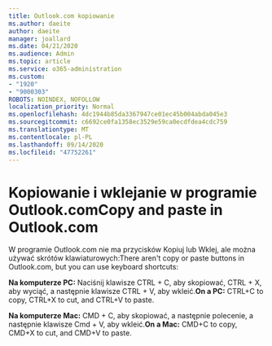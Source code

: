 ```yaml
---
title: Outlook.com kopiowanie
ms.author: daeite
author: daeite
manager: joallard
ms.date: 04/21/2020
ms.audience: Admin
ms.topic: article
ms.service: o365-administration
ms.custom:
- "1920"
- "9000303"
ROBOTS: NOINDEX, NOFOLLOW
localization_priority: Normal
ms.openlocfilehash: 4dc1944b85da3367947ce01ec45b004abda045e3
ms.sourcegitcommit: c6692ce0fa1358ec3529e59ca0ecdfdea4cdc759
ms.translationtype: MT
ms.contentlocale: pl-PL
ms.lasthandoff: 09/14/2020
ms.locfileid: "47752261"
---
```

# <a name="copy-and-paste-in-outlookcom"></a><span data-ttu-id="29751-102">Kopiowanie i wklejanie w programie Outlook.com</span><span class="sxs-lookup"><span data-stu-id="29751-102">Copy and paste in Outlook.com</span></span>

<span data-ttu-id="29751-103">W programie Outlook.com nie ma przycisków Kopiuj lub Wklej, ale można używać skrótów klawiaturowych:</span><span class="sxs-lookup"><span data-stu-id="29751-103">There aren't copy or paste buttons in Outlook.com, but you can use keyboard shortcuts:</span></span>

<span data-ttu-id="29751-104">**Na komputerze PC:** Naciśnij klawisze CTRL + C, aby skopiować, CTRL + X, aby wyciąć, a następnie klawisze CTRL + V, aby wkleić.</span><span class="sxs-lookup"><span data-stu-id="29751-104">**On a PC:** CTRL+C to copy, CTRL+X to cut, and CTRL+V to paste.</span></span>

<span data-ttu-id="29751-105">**Na komputerze Mac:** CMD + C, aby skopiować, a następnie polecenie, a następnie klawisze Cmd + V, aby wkleić.</span><span class="sxs-lookup"><span data-stu-id="29751-105">**On a Mac:** CMD+C to copy, CMD+X to cut, and CMD+V to paste.</span></span>